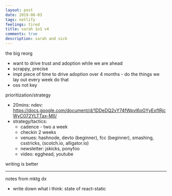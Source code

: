 ```yaml
---
layout: post
date: 2019-06-03
tags: netlify
feelings: tired
title: sarah 1o1 v4
comments: true
description: sarah and sick
---
```


the big reorg

- want to drive trust and adoption while we are ahead
- scrappy, precise
- impt piece of time to drive adoption over 4 months - do the things we lay out every week do that
- oss not key

prioritization/strategy

- 20mins: ndev: https://docs.google.com/document/d/1DDeDQ2vY74fWpvl6oGYyExfIRjcWyC072YLTTax-MII/
- strategy/tactics: 
  - cadence - two a week
  - checkin 2 weeks
  - venues: hashnode, devto (beginner), fcc (beginner), smashing, csstricks, (scotch.io, alligator.io)
  - newsletter: jskicks, ponyfoo
  - video: egghead, youtube
  
writing is better

---

notes from mktg dx

- write down what i think: state of react-static
